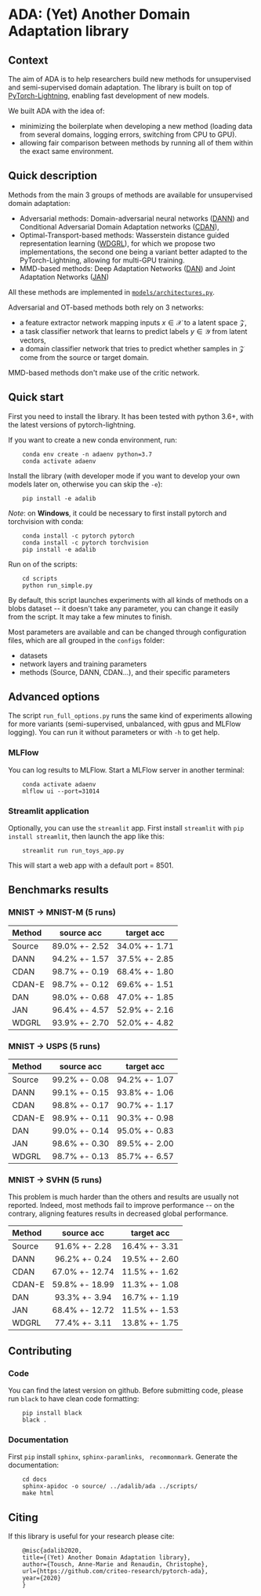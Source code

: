 # ADA: (Yet) Another Domain Adaptation library

## Context

The aim of ADA is to help researchers build new methods for unsupervised and semi-supervised domain adaptation. The library is built on top of [PyTorch-Lightning](https://pytorch-lightning.readthedocs.io/en/latest/new-project.html), enabling fast development of new models.

We built ADA with the idea of:

- minimizing the boilerplate when developing a new method (loading data from several domains, logging errors, switching from CPU to GPU).
- allowing fair comparison between methods by running all of them within the exact same environment.

## Quick description

Methods from the main 3 groups of methods are available for unsupervised domain adaptation:

- Adversarial methods: Domain-adversarial neural networks ([DANN](https://arxiv.org/abs/1505.07818)) and Conditional Adversarial Domain Adaptation networks ([CDAN](https://papers.nips.cc/paper/7436-conditional-adversarial-domain-adaptation.pdf)),
- Optimal-Transport-based methods: Wasserstein distance guided representation learning ([WDGRL](https://arxiv.org/pdf/1707.01217.pdf)), for which we propose two implementations, the second one being a variant better adapted to the PyTorch-Lightning, allowing for multi-GPU training.
- MMD-based methods: Deep Adaptation Networks ([DAN](http://proceedings.mlr.press/v37/long15.pdf)) and Joint Adaptation Networks ([JAN](https://arxiv.org/pdf/1605.06636.pdf))


All these methods are implemented in [`models/architectures.py`](ada/models/architectures.py).


Adversarial and OT-based methods both rely on 3 networks:

  - a feature extractor network mapping inputs $x\in\mathcal{X}$ to a latent space $\mathcal{Z}$,
  - a task classifier network that learns to predict labels $y \in \mathcal{Y}$ from latent vectors,
  - a domain classifier network that tries to predict whether samples in $\mathcal{Z}$ come from the source or target domain.

MMD-based methods don't make use of the critic network.

## Quick start

First you need to install the library. It has been tested with python 3.6+, with the latest versions of pytorch-lightning.

If you want to create a new conda environment, run:
    
```
    conda env create -n adaenv python=3.7
    conda activate adaenv
```

Install the library (with developer mode if you want to develop your own models later on, otherwise you can skip the `-e`):
```
    pip install -e adalib
```

_Note_: on **Windows**, it could be necessary to first install pytorch and torchvision with conda:
```
    conda install -c pytorch pytorch
    conda install -c pytorch torchvision
    pip install -e adalib
```

Run on of the scripts:
```
    cd scripts
    python run_simple.py
```

By default, this script launches experiments with all kinds of methods on a blobs dataset -- it doesn't take any parameter, you can change it easily from the script.
It may take a few minutes to finish.

Most parameters are available and can be changed through configuration files, which are all grouped in the `configs` folder:
- datasets
- network layers and training parameters
- methods (Source, DANN, CDAN...), and their specific parameters


## Advanced options

The script `run_full_options.py` runs the same kind of experiments allowing for more variants (semi-supervised, unbalanced, with gpus and MLFlow logging). You can run it without parameters or with `-h` to get help.

### MLFlow

You can log results to MLFlow.
Start a MLFlow server in another terminal:
```
    conda activate adaenv
    mlflow ui --port=31014
```

### Streamlit application

Optionally, you can use the `streamlit` app. First install `streamlit` with `pip install streamlit`, then launch the app like this:

```
    streamlit run run_toys_app.py
```
This will start a web app with a default port = 8501.


## Benchmarks results

### MNIST -> MNIST-M (5 runs)

|Method|source acc|target acc|
|:----|:---:|:---:|
|Source|89.0% +- 2.52|34.0% +- 1.71|
|DANN|94.2% +- 1.57|37.5% +- 2.85|
|CDAN|98.7% +- 0.19|68.4% +- 1.80|
|CDAN-E|98.7% +- 0.12|69.6% +- 1.51|
|DAN|98.0% +- 0.68|47.0% +- 1.85|
|JAN|96.4% +- 4.57|52.9% +- 2.16|
|WDGRL|93.9% +- 2.70|52.0% +- 4.82|

### MNIST -> USPS (5 runs)

|Method|source acc|target acc|
|:----|:---:|:---:|
|Source|99.2% +- 0.08|94.2% +- 1.07|
|DANN|99.1% +- 0.15|93.8% +- 1.06|
|CDAN|98.8% +- 0.17|90.7% +- 1.17|
|CDAN-E|98.9% +- 0.11|90.3% +- 0.98|
|DAN|99.0% +- 0.14|95.0% +- 0.83|
|JAN|98.6% +- 0.30|89.5% +- 2.00|
|WDGRL|98.7% +- 0.13|85.7% +- 6.57|

### MNIST -> SVHN (5 runs)

This problem is much harder than the others and results are usually not reported. Indeed, most methods fail to improve performance -- on the contrary, aligning features results in decreased global performance.

|Method|source acc|target acc|
|:----|:---:|:---:|
|Source|91.6% +- 2.28|16.4% +- 3.31|
|DANN|96.2% +- 0.24|19.5% +- 2.60|
|CDAN|67.0% +- 12.74|11.5% +- 1.62|
|CDAN-E|59.8% +- 18.99|11.3% +- 1.08|
|DAN|93.3% +- 3.94|16.7% +- 1.19|
|JAN|68.4% +- 12.72|11.5% +- 1.53|
|WDGRL|77.4% +- 3.11|13.8% +- 1.75|

## Contributing

### Code

You can find the latest version on github. Before submitting code, please run `black` to have clean code formatting:

```
    pip install black
    black .
```

### Documentation

First `pip` install `sphinx`,  `sphinx-paramlinks`, ` recommonmark`.
Generate the documentation:

```
    cd docs
    sphinx-apidoc -o source/ ../adalib/ada ../scripts/
    make html
```

## Citing

If this library is useful for your research please cite:

```
    @misc{adalib2020,
    title={(Yet) Another Domain Adaptation library},
    author={Tousch, Anne-Marie and Renaudin, Christophe},
    url={https://github.com/criteo-research/pytorch-ada},
    year={2020}
    }
```

